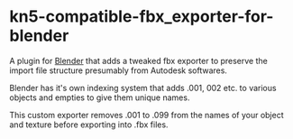 # kn5-compatible-fbx_exporter-for-blender

A plugin for [Blender](https://www.blender.org/) that adds a tweaked fbx exporter to preserve the import file structure presumably from Autodesk softwares.

Blender has it's own indexing system that adds .001, 002 etc. to various objects and empties to give them unique names.

This custom exporter removes .001 to .099 from the names of your object and texture before exporting into .fbx files. 
